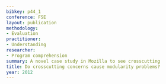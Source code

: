 ```yaml
---
bibkey: p44_1
conference: FSE
layout: publication
methodology:
- Evaluation
practitioner:
- Understanding
researcher:
- Program comprehension
summary: A novel case study in Mozilla to see crosscutting
title: Do crosscutting concerns cause modularity problems?
year: 2012
---
```

